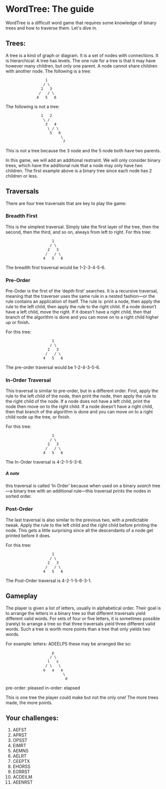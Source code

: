 # WordTree: The guide
WordTree is a difficult word game that requires some knowledge of binary trees and how to traverse them. Let's dive in.
## Trees: 
A tree is a kind of graph or diagram. It is a set of nodes with connections. It is hierarchical: A tree has levels. The one rule for a tree is that it may have however many children, but only one parent. A node cannot share children with another node. The following is a tree:

                      1
                     / \
                    2   3
                   /   / \
                  4   5   6

The following is not a tree:

                    1   2
                     \ /
                      3   4
                       \ / \
                        5   6
                             \
                              7

This is not a tree because the 3 node and the 5 node both have two parents.

In this game, we will add an additional restraint. We will only consider binary trees, which have the additional rule that a node may only have two children. The first example above is a binary tree since each node has 2 children or less.

## Traversals
There are four tree traversals that are key to play the game: 

### Breadth First
This is the simplest traversal. Simply take the first layer of the tree, then the second, then the third, and so on, always from left to right.
For this tree:
```
                     1
                    / \
                   2   3
                  /   / \
                 4   5   6
```
The breadth first traversal would be 1-2-3-4-5-6.

### Pre-Order
Pre-Order is the first of the ‘depth first’ searches. It is a recursive traversal, meaning that the traverser uses the same rule in a nested fashion—or the rule contains an application of itself. The rule is: print a node, then apply the rule to the left child, then apply the rule to the right child. If a node doesn’t have a left child, move the right. If it doesn’t have a right child, then that branch of the algorithm is done and you can move on to a right child higher up or finish.

For this tree:
```
                     1
                    / \
                   2   3
                  /   / \
                 4   5   6
```
The pre-order traversal would be 1-2-4-3-5-6.

### In-Order Traversal
This traversal is similar to pre-order, but in a different order. First, apply the rule to the left child of the node, then print the node, then apply the rule to the right child of the node. If a node does not have a left child, print the node then move on to the right child. If a node doesn’t have a right child, then that branch of the algorithm is done and you can move on to a right child node up the tree, or finish.

For this tree:
```
                     1
                    / \
                   2   3
                  /   / \
                 4   5   6
```
The In-Order traversal is 4-2-1-5-3-6. 

##### A note
this traversal is called ‘In Order’ because when used on a binary *search* tree—a binary tree with an additional rule—this traversal prints the nodes in sorted order.

### Post-Order
The last traversal is also similar to the previous two, with a predictable tweak. Apply the rule to the left child and the right child before printing the node. This gets a little surprising since all the descendants of a node get printed before it does.

For this tree:
```
                     1
                    / \
                   2   3
                  /   / \
                 4   5   6
```
The Post-Order traversal is 4-2-1-5-6-3-1.

## Gameplay
 The player is given a list of letters, usually in alphabetical order. Their goal is to arrange the letters in a binary tree so that different traversals yield different valid words. For sets of four or five letters, it is sometimes possible (rarely) to arrange a tree so that three traversals yield three different valid words. Such a tree is worth more points than a tree that only yields two words. 

For example: 
letters: ADEELPS
these may be arranged like so:
```
                     p
                    / \
                   l   s
                  / \   \
                 e   a   e
                          \
                           d
```
pre-order: pleased
in-order: elapsed

This is one tree the player could make but not the only one! The more trees made, the more points.

## Your challenges:
1. AEFST
2. APRST
3. OPSST
4. EIMRT
5. AEMNS
6. AELRT
7. CEEPTX
8. EHORSS
9. EORRST
10. ACDEILM
11. AEENRST